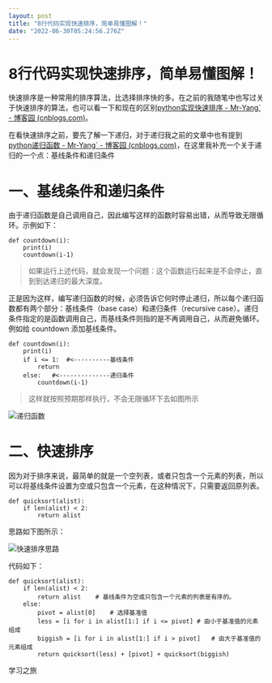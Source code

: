 ```yaml
---
layout: post
title: "8行代码实现快速排序，简单易懂图解！"
date: "2022-06-30T05:24:56.276Z"
---
```

8行代码实现快速排序，简单易懂图解！
==================

快速排序是一种常用的排序算法，比选择排序快的多。在之前的我随笔中也写过关于快速排序的算法，也可以看一下和现在的区别[python实现快速排序 - Mr-Yang\` - 博客园 (cnblogs.com)](https://www.cnblogs.com/XiaoYang-sir/p/15112834.html#%E4%BA%94%E5%BF%AB%E9%80%9F%E6%8E%92%E5%BA%8F)。

在看快速排序之前，要先了解一下递归，对于递归我之前的文章中也有提到[python递归函数 - Mr-Yang\` - 博客园 (cnblogs.com)](https://www.cnblogs.com/XiaoYang-sir/p/14714877.html)，在这里我补充一个关于递归的一个点：基线条件和递归条件

一、基线条件和递归条件
===========

由于递归函数是自己调用自己，因此编写这样的函数时容易出错，从而导致无限循环。示例如下：

    def countdown(i):
        print(i)
        countdown(i-1)
    

> 如果运行上述代码，就会发现一个问题：这个函数运行起来是不会停止，直到到达递归的最大深度。

正是因为这样，编写递归函数的时候，必须告诉它何时停止递归，所以每个递归函数都有两个部分：基线条件（base case）和递归条件（recursive case）。递归条件指定的是函数调用自己，而基线条件则指的是不再调用自己，从而避免循环。例如给 countdown 添加基线条件。

    def countdown(i):
        print(i)
       	if i <= 1:	#<----------基线条件
            return
        else:	#<--------------递归条件
            countdown(i-1)
    

> 这样就按照预期那样执行，不会无限循环下去如图所示

![递归函数](https://typora-img-1304393867.cos.ap-shanghai.myqcloud.com/images/202206300956548.png)

二、快速排序
======

因为对于排序来说，最简单的就是一个空列表，或者只包含一个元素的列表，所以可以将基线条件设置为空或只包含一个元素，在这种情况下，只需要返回原列表。

    def quicksort(alist):
        if len(alist) < 2:
            return alist
    

思路如下图所示：

![快速排序思路](https://typora-img-1304393867.cos.ap-shanghai.myqcloud.com/images/202206300957250.png)

代码如下：

    def quicksort(alist):
        if len(alist) < 2:
            return alist	# 基线条件为空或只包含一个元素的列表是有序的。
        else:
            pivot = alist[0]	# 选择基准值
            less = [i for i in alist[1:] if i <= pivot]	# 由小于基准值的元素组成
            biggish = [i for i in alist[1:] if i > pivot]	# 由大于基准值的元素组成
            return quicksort(less) + [pivot] + quicksort(biggish)
    

学习之旅